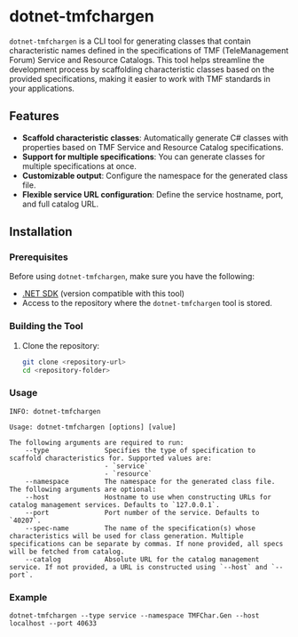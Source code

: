 # dotnet-tmfchargen

`dotnet-tmfchargen` is a CLI tool for generating classes that contain characteristic names defined in the specifications of TMF (TeleManagement Forum) Service and Resource Catalogs. This tool helps streamline the development process by scaffolding characteristic classes based on the provided specifications, making it easier to work with TMF standards in your applications.

## Features

- **Scaffold characteristic classes**: Automatically generate C# classes with properties based on TMF Service and Resource Catalog specifications.
- **Support for multiple specifications**: You can generate classes for multiple specifications at once.
- **Customizable output**: Configure the namespace for the generated class file.
- **Flexible service URL configuration**: Define the service hostname, port, and full catalog URL.

## Installation

### Prerequisites

Before using `dotnet-tmfchargen`, make sure you have the following:

- [.NET SDK](https://dotnet.microsoft.com/download) (version compatible with this tool)
- Access to the repository where the `dotnet-tmfchargen` tool is stored.

### Building the Tool

1. Clone the repository:

   ```bash
   git clone <repository-url>
   cd <repository-folder>
   ```

### Usage

```
INFO: dotnet-tmfchargen

Usage: dotnet-tmfchargen [options] [value]

The following arguments are required to run:
    --type              Specifies the type of specification to scaffold characteristics for. Supported values are:
                        - `service`
                        - `resource`
    --namespace         The namespace for the generated class file.
The following arguments are optional:
    --host              Hostname to use when constructing URLs for catalog management services. Defaults to `127.0.0.1`.
    --port              Port number of the service. Defaults to `40207`.
    --spec-name         The name of the specification(s) whose characteristics will be used for class generation. Multiple specifications can be separate by commas. If none provided, all specs will be fetched from catalog.
    --catalog           Absolute URL for the catalog management service. If not provided, a URL is constructed using `--host` and `--port`.
```

### Example

```
dotnet-tmfchargen --type service --namespace TMFChar.Gen --host localhost --port 40633
```
